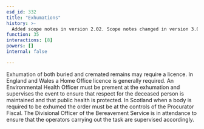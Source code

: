 ```yaml
---
esd_id: 332
title: "Exhumations"
history: >-
  Added scope notes in version 2.02. Scope notes changed in version 3.00 to include Scottish regulations. Term name changed from 'Exhuming a deceased body' to 'Death - exhumations' in version 3.00. Name changed to 'Exhumations' in version 4.00.
function: 35
interactions: [8]
powers: []
internal: false

---
```


Exhumation of both buried and cremated remains may require a licence.
In England and Wales a Home Office licence is generally required. An Environmental Health Officer must be prement at the exhumation and supervises the event to ensure that respect for the deceased person is maintained and that public health is protected. 
In Scotland when a body is required to be exhumed the order must be at the controls of the Procurator Fiscal. The Divisional Officer of the Bereavement Service is in attendance to ensure that the operators carrying out the task are supervised accordingly.

